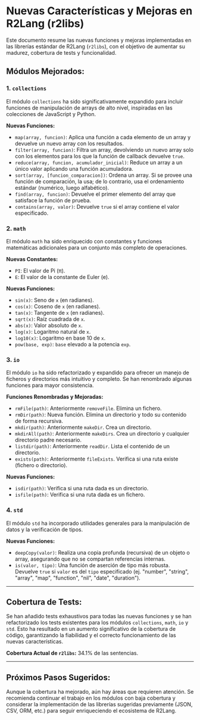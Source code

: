 # Nuevas Características y Mejoras en R2Lang (r2libs)

Este documento resume las nuevas funciones y mejoras implementadas en las librerías estándar de R2Lang (`r2libs`), con el objetivo de aumentar su madurez, cobertura de tests y funcionalidad.

## Módulos Mejorados:

### 1. `collections`

El módulo `collections` ha sido significativamente expandido para incluir funciones de manipulación de arrays de alto nivel, inspiradas en las colecciones de JavaScript y Python.

**Nuevas Funciones:**

*   `map(array, funcion)`: Aplica una función a cada elemento de un array y devuelve un nuevo array con los resultados.
*   `filter(array, funcion)`: Filtra un array, devolviendo un nuevo array solo con los elementos para los que la función de callback devuelve `true`.
*   `reduce(array, funcion, acumulador_inicial)`: Reduce un array a un único valor aplicando una función acumuladora.
*   `sort(array, [funcion_comparacion])`: Ordena un array. Si se provee una función de comparación, la usa; de lo contrario, usa el ordenamiento estándar (numérico, luego alfabético).
*   `find(array, funcion)`: Devuelve el primer elemento del array que satisface la función de prueba.
*   `contains(array, valor)`: Devuelve `true` si el array contiene el valor especificado.

### 2. `math`

El módulo `math` ha sido enriquecido con constantes y funciones matemáticas adicionales para un conjunto más completo de operaciones.

**Nuevas Constantes:**

*   `PI`: El valor de Pi (π).
*   `E`: El valor de la constante de Euler (e).

**Nuevas Funciones:**

*   `sin(x)`: Seno de `x` (en radianes).
*   `cos(x)`: Coseno de `x` (en radianes).
*   `tan(x)`: Tangente de `x` (en radianes).
*   `sqrt(x)`: Raíz cuadrada de `x`.
*   `abs(x)`: Valor absoluto de `x`.
*   `log(x)`: Logaritmo natural de `x`.
*   `log10(x)`: Logaritmo en base 10 de `x`.
*   `pow(base, exp)`: `base` elevado a la potencia `exp`.

### 3. `io`

El módulo `io` ha sido refactorizado y expandido para ofrecer un manejo de ficheros y directorios más intuitivo y completo. Se han renombrado algunas funciones para mayor consistencia.

**Funciones Renombradas y Mejoradas:**

*   `rmFile(path)`: Anteriormente `removeFile`. Elimina un fichero.
*   `rmDir(path)`: Nueva función. Elimina un directorio y todo su contenido de forma recursiva.
*   `mkdir(path)`: Anteriormente `makeDir`. Crea un directorio.
*   `mkdirAll(path)`: Anteriormente `makeDirs`. Crea un directorio y cualquier directorio padre necesario.
*   `listdir(path)`: Anteriormente `readDir`. Lista el contenido de un directorio.
*   `exists(path)`: Anteriormente `fileExists`. Verifica si una ruta existe (fichero o directorio).

**Nuevas Funciones:**

*   `isdir(path)`: Verifica si una ruta dada es un directorio.
*   `isfile(path)`: Verifica si una ruta dada es un fichero.

### 4. `std`

El módulo `std` ha incorporado utilidades generales para la manipulación de datos y la verificación de tipos.

**Nuevas Funciones:**

*   `deepCopy(valor)`: Realiza una copia profunda (recursiva) de un objeto o array, asegurando que no se compartan referencias internas.
*   `is(valor, tipo)`: Una función de aserción de tipo más robusta. Devuelve `true` si `valor` es del `tipo` especificado (ej. "number", "string", "array", "map", "function", "nil", "date", "duration").

---

## Cobertura de Tests:

Se han añadido tests exhaustivos para todas las nuevas funciones y se han refactorizado los tests existentes para los módulos `collections`, `math`, `io` y `std`. Esto ha resultado en un aumento significativo de la cobertura de código, garantizando la fiabilidad y el correcto funcionamiento de las nuevas características.

**Cobertura Actual de `r2libs`:** 34.1% de las sentencias.

---

## Próximos Pasos Sugeridos:

Aunque la cobertura ha mejorado, aún hay áreas que requieren atención. Se recomienda continuar el trabajo en los módulos con baja cobertura y considerar la implementación de las librerías sugeridas previamente (JSON, CSV, ORM, etc.) para seguir enriqueciendo el ecosistema de R2Lang.
